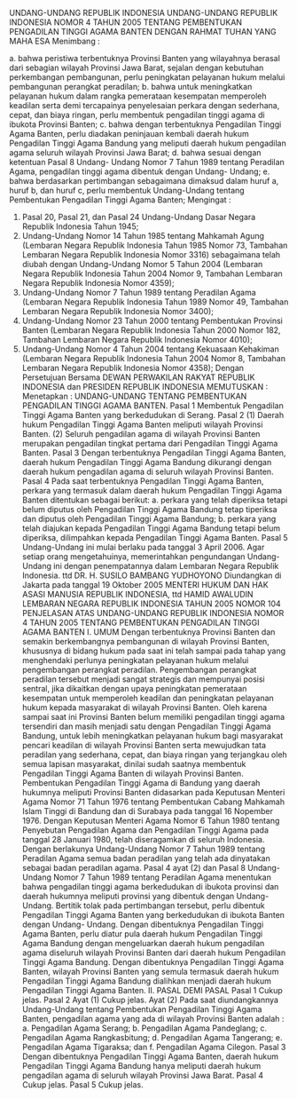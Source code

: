  UNDANG-UNDANG REPUBLIK INDONESIA UNDANG-UNDANG REPUBLIK INDONESIA NOMOR 4 TAHUN 2005 TENTANG PEMBENTUKAN PENGADILAN TINGGI AGAMA BANTEN
DENGAN RAHMAT TUHAN YANG MAHA ESA
Menimbang :

a. bahwa peristiwa terbentuknya Provinsi Banten yang wilayahnya berasal dari sebagian wilayah Provinsi Jawa Barat, sejalan dengan kebutuhan perkembangan pembangunan, perlu peningkatan pelayanan hukum melalui pembangunan perangkat peradilan;
b. bahwa untuk meningkatkan pelayanan hukum dalam rangka pemerataan kesempatan memperoleh keadilan serta demi tercapainya penyelesaian perkara dengan sederhana, cepat, dan biaya ringan, perlu membentuk pengadilan tinggi agama di ibukota Provinsi Banten;
c. bahwa dengan terbentuknya Pengadilan Tinggi Agama Banten, perlu diadakan peninjauan kembali daerah hukum Pengadilan Tinggi Agama Bandung yang meliputi daerah hukum pengadilan agama seluruh wilayah Provinsi Jawa Barat;
d. bahwa sesuai dengan ketentuan Pasal 8 Undang- Undang Nomor 7 Tahun 1989 tentang Peradilan Agama, pengadilan tinggi agama dibentuk dengan Undang- Undang;
e. bahwa berdasarkan pertimbangan sebagaimana dimaksud dalam huruf a, huruf b, dan huruf c, perlu membentuk Undang-Undang tentang Pembentukan Pengadilan Tinggi Agama Banten;
Mengingat :

1. Pasal 20, Pasal 21, dan Pasal 24 Undang-Undang Dasar Negara Republik Indonesia Tahun 1945;
2. Undang-Undang Nomor 14 Tahun 1985 tentang Mahkamah Agung (Lembaran Negara Republik Indonesia Tahun 1985 Nomor 73, Tambahan Lembaran Negara Republik Indonesia Nomor 3316) sebagaimana telah diubah dengan Undang-Undang Nomor 5 Tahun 2004 (Lembaran Negara Republik Indonesia Tahun 2004 Nomor 9, Tambahan Lembaran Negara Republik Indonesia Nomor 4359);
3. Undang-Undang Nomor 7 Tahun 1989 tentang Peradilan Agama (Lembaran Negara Republik Indonesia Tahun 1989 Nomor 49, Tambahan Lembaran Negara Republik Indonesia Nomor 3400);
4. Undang-Undang Nomor 23 Tahun 2000 tentang Pembentukan Provinsi Banten (Lembaran Negara Republik Indonesia Tahun 2000 Nomor 182, Tambahan Lembaran Negara Republik Indonesia Nomor 4010);
5. Undang-Undang Nomor 4 Tahun 2004 tentang Kekuasaan Kehakiman (Lembaran Negara Republik Indonesia Tahun 2004 Nomor 8, Tambahan Lembaran Negara Republik Indonesia Nomor 4358); Dengan Persetujuan Bersama DEWAN PERWAKILAN RAKYAT REPUBLIK INDONESIA dan PRESIDEN REPUBLIK INDONESIA
MEMUTUSKAN :
 Menetapkan : UNDANG-UNDANG TENTANG PEMBENTUKAN PENGADILAN TINGGI AGAMA BANTEN.
Pasal 1
Membentuk Pengadilan Tinggi Agama Banten yang berkedudukan di Serang.
Pasal 2
(1) Daerah hukum Pengadilan Tinggi Agama Banten meliputi wilayah Provinsi Banten.
(2) Seluruh pengadilan agama di wilayah Provinsi Banten merupakan pengadilan tingkat pertama dari Pengadilan Tinggi Agama Banten.
Pasal 3
Dengan terbentuknya Pengadilan Tinggi Agama Banten, daerah hukum Pengadilan Tinggi Agama Bandung dikurangi dengan daerah hukum pengadilan agama di seluruh wilayah Provinsi Banten.
Pasal 4
Pada saat terbentuknya Pengadilan Tinggi Agama Banten, perkara yang termasuk dalam daerah hukum Pengadilan Tinggi Agama Banten ditentukan sebagai berikut:
a. perkara yang telah diperiksa tetapi belum diputus oleh Pengadilan Tinggi Agama Bandung tetap tiperiksa dan diputus oleh Pengadilan Tinggi Agama Bandung;
b. perkara yang telah diajukan kepada Pengadilan Tinggi Agama Bandung tetapi belum diperiksa, dilimpahkan kepada Pengadilan Tinggi Agama Banten.
Pasal 5
Undang-Undang ini mulai berlaku pada tanggal 3 April 2006.
Agar setiap orang mengetahuinya, memerintahkan pengundangan Undang-Undang ini dengan penempatannya dalam Lembaran Negara Republik Indonesia. ttd DR. H. SUSILO BAMBANG YUDHOYONO Diundangkan di Jakarta pada tanggal 19 Oktober 2005 MENTERI HUKUM DAN HAK ASASI MANUSIA REPUBLIK INDONESIA, ttd HAMID AWALUDIN LEMBARAN NEGARA REPUBLIK INDONESIA TAHUN 2005 NOMOR 104 PENJELASAN ATAS UNDANG-UNDANG REPUBLIK INDONESIA NOMOR 4 TAHUN 2005 TENTANG PEMBENTUKAN PENGADILAN TINGGI AGAMA BANTEN I. UMUM Dengan terbentuknya Provinsi Banten dan semakin berkembangnya pembangunan di wilayah Provinsi Banten, khususnya di bidang hukum pada saat ini telah sampai pada tahap yang menghendaki perlunya peningkatan pelayanan hukum melalui pengembangan perangkat peradilan. Pengembangan perangkat peradilan tersebut menjadi sangat strategis dan mempunyai posisi sentral, jika dikaitkan dengan upaya peningkatan pemerataan kesempatan untuk memperoleh keadilan dan peningkatan pelayanan hukum kepada masyarakat di wilayah Provinsi Banten. Oleh karena sampai saat ini Provinsi Banten belum memiliki pengadilan tinggi agama tersendiri dan masih menjadi satu dengan Pengadilan Tinggi Agama Bandung, untuk lebih meningkatkan pelayanan hukum bagi masyarakat pencari keadilan di wilayah Provinsi Banten serta mewujudkan tata peradilan yang sederhana, cepat, dan biaya ringan yang terjangkau oleh semua lapisan masyarakat, dinilai sudah saatnya membentuk Pengadilan Tinggi Agama Banten di wilayah Provinsi Banten. Pembentukan Pengadilan Tinggi Agama di Bandung yang daerah hukumnya meliputi Provinsi Banten didasarkan pada Keputusan Menteri Agama Nomor 71 Tahun 1976 tentang Pembentukan Cabang Mahkamah Islam Tinggi di Bandung dan di Surabaya pada tanggal 16 Nopember 1976. Dengan Keputusan Menteri Agama Nomor 6 Tahun 1980 tentang Penyebutan Pengadilan Agama dan Pengadilan Tinggi Agama pada tanggal 28 Januari 1980, telah diseragamkan di seluruh Indonesia. Dengan berlakunya Undang-Undang Nomor 7 Tahun 1989 tentang Peradilan Agama semua badan peradilan yang telah ada dinyatakan sebagai badan peradilan agama. Pasal 4 ayat (2) dan Pasal 8 Undang-Undang Nomor 7 Tahun 1989 tentang Peradilan Agama menentukan bahwa pengadilan tinggi agama berkedudukan di ibukota provinsi dan daerah hukumnya meliputi provinsi yang dibentuk dengan Undang-Undang. Bertitik tolak pada pertimbangan tersebut, perlu dibentuk Pengadilan Tinggi Agama Banten yang berkedudukan di ibukota Banten dengan Undang- Undang. Dengan dibentuknya Pengadilan Tinggi Agama Banten, perlu diatur pula daerah hukum Pengadilan Tinggi Agama Bandung dengan mengeluarkan daerah hukum pengadilan agama diseluruh wilayah Provinsi Banten dari daerah hukum Pengadilan Tinggi Agama Bandung. Dengan dibentuknya Pengadilan Tinggi Agama Banten, wilayah Provinsi Banten yang semula termasuk daerah hukum Pengadilan Tinggi Agama Bandung dialihkan menjadi daerah hukum Pengadilan Tinggi Agama Banten. II. PASAL DEMI PASAL Pasal 1 Cukup jelas.
Pasal 2
Ayat (1) Cukup jelas. Ayat (2) Pada saat diundangkannya Undang-Undang tentang Pembentukan Pengadilan Tinggi Agama Banten, pengadilan agama yang ada di wilayah Provinsi Banten adalah :
a. Pengadilan Agama Serang;
b. Pengadilan Agama Pandeglang;
c. Pengadilan Agama Rangkasbitung;
d. Pengadilan Agama Tangerang;
e. Pengadilan Agama Tigaraksa; dan
f. Pengadilan Agama Cilegon.
Pasal 3
Dengan dibentuknya Pengadilan Tinggi Agama Banten, daerah hukum Pengadilan Tinggi Agama Bandung hanya meliputi daerah hukum pengadilan agama di seluruh wilayah Provinsi Jawa Barat.
Pasal 4
Cukup jelas.
Pasal 5
Cukup jelas.